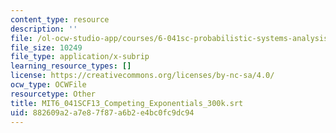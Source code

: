 ```yaml
---
content_type: resource
description: ''
file: /ol-ocw-studio-app/courses/6-041sc-probabilistic-systems-analysis-and-applied-probability-fall-2013/882609a2a7e87f87a6b2e4bc0fc9dc94_MIT6_041SCF13_Competing_Exponentials_300k.srt
file_size: 10249
file_type: application/x-subrip
learning_resource_types: []
license: https://creativecommons.org/licenses/by-nc-sa/4.0/
ocw_type: OCWFile
resourcetype: Other
title: MIT6_041SCF13_Competing_Exponentials_300k.srt
uid: 882609a2-a7e8-7f87-a6b2-e4bc0fc9dc94
---
```

